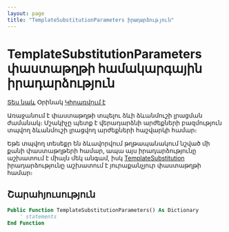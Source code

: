 ```yaml
---
layout: page
title: "TemplateSubstitutionParameters իրադարձություն"
---
```


# TemplateSubstitutionParameters փաստաթղթի համակարգային իրադարձություն

[Տես նաև](TemplateSubstitution.md) Օրինակ [Կիրառվում է](../Defs/doc.md)

Առաջանում է փաստաթղթի տպելու ձևի ձևանմուշի լրացման ժամանակ։ 
Մշակիչը պետք է վերադարձնի արժեքների բազմություն տպվող ձևանմուշի լրացվող արժեքների հաշվարկի համար։ 

Եթե տպվող տեսեքր են ձևավորվում թղթապանակում նշված մի քանի փաստաթղթերի համար, ապա այս իրադարձությունը աշխատում է միայն մեկ անգամ, իսկ [TemplateSubstitution](TemplateSubstitution.md) իրադարձությունը աշխատում է յուրաքանչյուր փաստաթղթի համար։

## Շարահյուսություն

``` vb
Public Function TemplateSubstitutionParameters() As Dictionary
    ' statements
End Function
```

